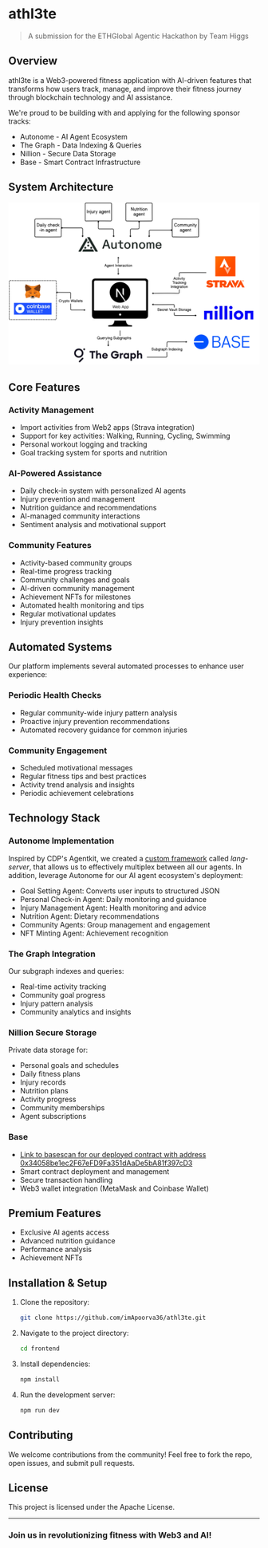 # athl3te

> A submission for the ETHGlobal Agentic Hackathon by Team Higgs

## Overview

athl3te is a Web3-powered fitness application with AI-driven features that transforms how users track, manage, and improve their fitness journey through blockchain technology and AI assistance.

We're proud to be building with and applying for the following sponsor tracks:

- Autonome - AI Agent Ecosystem
- The Graph - Data Indexing & Queries
- Nillion - Secure Data Storage
- Base - Smart Contract Infrastructure


## System Architecture

![System Architecture](frontend/public/system_arch.png)

## Core Features

### Activity Management

- Import activities from Web2 apps (Strava integration)
- Support for key activities: Walking, Running, Cycling, Swimming
- Personal workout logging and tracking
- Goal tracking system for sports and nutrition

### AI-Powered Assistance

- Daily check-in system with personalized AI agents
- Injury prevention and management
- Nutrition guidance and recommendations
- AI-managed community interactions
- Sentiment analysis and motivational support

### Community Features

- Activity-based community groups
- Real-time progress tracking
- Community challenges and goals
- AI-driven community management
- Achievement NFTs for milestones
- Automated health monitoring and tips
- Regular motivational updates
- Injury prevention insights

## Automated Systems

Our platform implements several automated processes to enhance user experience:

### Periodic Health Checks

- Regular community-wide injury pattern analysis
- Proactive injury prevention recommendations
- Automated recovery guidance for common injuries

### Community Engagement

- Scheduled motivational messages
- Regular fitness tips and best practices
- Activity trend analysis and insights
- Periodic achievement celebrations

## Technology Stack

### Autonome Implementation

Inspired by CDP's Agentkit, we created a [custom framework](https://dev.autonome.fun/autonome/new?template=f4f58c1a-07e5-400a-bd9a-ecf415d30df9) called *lang-server*, that allows us to effectively multiplex between all our agents. In addition, leverage Autonome for our AI agent ecosystem's deployment:

- Goal Setting Agent: Converts user inputs to structured JSON
- Personal Check-in Agent: Daily monitoring and guidance
- Injury Management Agent: Health monitoring and advice
- Nutrition Agent: Dietary recommendations
- Community Agents: Group management and engagement
- NFT Minting Agent: Achievement recognition

### The Graph Integration

Our subgraph indexes and queries:

- Real-time activity tracking
- Community goal progress
- Injury pattern analysis
- Community analytics and insights

### Nillion Secure Storage

Private data storage for:

- Personal goals and schedules
- Daily fitness plans
- Injury records
- Nutrition plans
- Activity progress
- Community memberships
- Agent subscriptions

### Base

- [Link to basescan for our deployed contract with address 0x34058be1ec2F67eFD9Fa351dAaDe5bA81f397cD3](https://sepolia.basescan.org/address/0x34058be1ec2F67eFD9Fa351dAaDe5bA81f397cD3)
- Smart contract deployment and management
- Secure transaction handling
- Web3 wallet integration (MetaMask and Coinbase Wallet)

## Premium Features

- Exclusive AI agents access
- Advanced nutrition guidance
- Performance analysis
- Achievement NFTs

## Installation & Setup

1. Clone the repository:
   ```sh
   git clone https://github.com/imApoorva36/athl3te.git
   ```
2. Navigate to the project directory:
   ```sh
   cd frontend
   ```
3. Install dependencies:
   ```sh
   npm install
   ```
4. Run the development server:
   ```sh
   npm run dev
   ```

## Contributing

We welcome contributions from the community! Feel free to fork the repo, open issues, and submit pull requests.

## License

This project is licensed under the Apache License.

---

### Join us in revolutionizing fitness with Web3 and AI!
